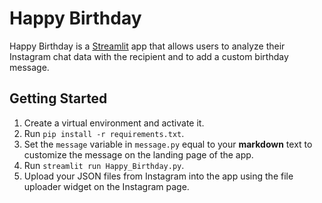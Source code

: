 # Happy Birthday

Happy Birthday is a [Streamlit](https://streamlit.io/) app that allows users to analyze their Instagram chat data with the recipient and to add a custom birthday message.

## Getting Started
1. Create a virtual environment and activate it.
2. Run `pip install -r requirements.txt`.
3. Set the `message` variable in `message.py` equal to your **markdown** text to customize the message on the landing page of the app.
4. Run `streamlit run Happy_Birthday.py`.
5. Upload your JSON files from Instagram into the app using the file uploader widget on the Instagram page.

